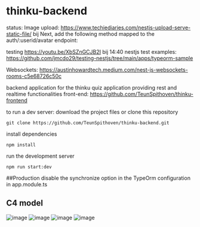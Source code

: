 # thinku-backend
status: 
Image upload: https://www.techiediaries.com/nestjs-upload-serve-static-file/ 
bij Next, add the following method mapped to the auth/:userid/avatar endpoint:

testing https://youtu.be/XbSZnGCJB2I bij 14:40
nestjs test examples: https://github.com/jmcdo29/testing-nestjs/tree/main/apps/typeorm-sample

Websockets: https://austinhowardtech.medium.com/nest-js-websockets-rooms-c5e68726c50c

backend application for the thinku quiz application providing rest and realtime functionalities
front-end: https://github.com/TeunSpithoven/thinku-frontend

to run a dev server:
download the project files or clone this repository
```
git clone https://github.com/TeunSpithoven/thinku-backend.git
```
install dependencies
```
npm install
```
run the development server
```
npm run start:dev
```

##Production
disable the synchronize option in the TypeOrm configuration in app.module.ts 

## C4 model
![image](https://user-images.githubusercontent.com/74899257/211165182-1c8b050a-b9e1-4053-99ce-8657b490694d.png)
![image](https://user-images.githubusercontent.com/74899257/211165185-b94de552-2385-4f72-a9a4-259e5891099b.png)
![image](https://user-images.githubusercontent.com/74899257/211165190-68452b7c-f3c3-4bf5-913e-dbf4757c9a0b.png)
![image](https://user-images.githubusercontent.com/74899257/211165194-ac074748-5eb2-45be-9f3e-208f643f277f.png)
